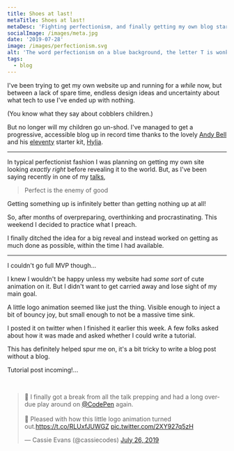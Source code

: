 ```yaml
---
title: Shoes at last!
metaTitle: Shoes at last!
metaDesc: 'Fighting perfectionism, and finally getting my own blog started.'
socialImage: /images/meta.jpg
date: '2019-07-28'
image: /images/perfectionism.svg
alt: 'The word perfectionism on a blue background, the letter T is wonky'
tags:
  - blog
---
```


I've been trying to get my own website up and running for a _while_ now, but between a lack of spare time, endless design ideas and uncertainty about what tech to use I've ended up with nothing.

(You know what they say about cobblers children.)

But no longer will my children go un-shod. I've managed to get a progressive, accessible blog up in record time thanks to the lovely [Andy Bell](https://andy-bell.design/) and his [eleventy](https://www.11ty.io/) starter kit, [Hylia](https://github.com/andybelldesign/hylia).

---

In typical perfectionist fashion I was planning on getting my own site looking _exactly right_ before revealing it to the world. But, as I've been saying recently in one of my [talks](https://www.youtube.com/watch?v=-OUClChwYt0),

> Perfect is the enemy of good

Getting something up is infinitely better than getting nothing up at all!

So, after months of overpreparing, overthinking and procrastinating. This weekend I decided to practice what I preach.

I finally ditched the idea for a big reveal and instead worked on getting as much done as possible, within the time I had available.

---

I couldn't go full MVP though...

I knew I wouldn't be happy unless my website had _some sort_ of cute animation on it. But I didn't want to get carried away and lose sight of my main goal.

A little logo animation seemed like just the thing. Visible enough to inject a bit of bouncy joy, but small enough to not be a massive time sink.

I posted it on twitter when I finished it earlier this week. A few folks asked about how it was made and asked whether I could write a tutorial.

This has definitely helped spur me on, it's a bit tricky to write a blog post without a blog.

Tutorial post incoming!...

<br>

<blockquote class="twitter-tweet"><p lang="en" dir="ltr">🙌 I finally got a break from all the talk prepping and had a long overdue play around on <a href="https://twitter.com/CodePen?ref_src=twsrc%5Etfw">@CodePen</a> again.<br><br>💜 Pleased with how this little logo animation turned out.<a href="https://t.co/RLUxfJUWGZ">https://t.co/RLUxfJUWGZ</a> <a href="https://t.co/2XY927q5zH">pic.twitter.com/2XY927q5zH</a></p>&mdash; Cassie Evans (@cassiecodes) <a href="https://twitter.com/cassiecodes/status/1154650488681435137?ref_src=twsrc%5Etfw">July 26, 2019</a></blockquote> <script async src="https://platform.twitter.com/widgets.js" charset="utf-8"></script>
